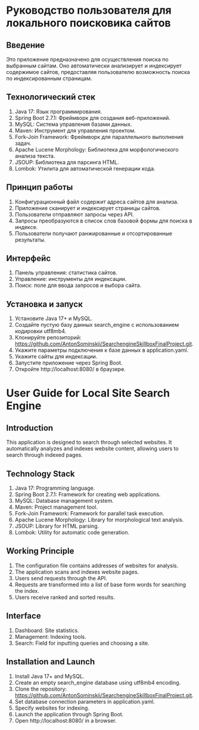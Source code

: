 # Руководство пользователя для локального поисковика сайтов

## Введение

Это приложение предназначено для осуществления поиска по выбранным сайтам. Оно автоматически анализирует и индексирует содержимое сайтов, предоставляя пользователю возможность поиска по индексированным страницам.

## Технологический стек

1. Java 17: Язык программирования.
2. Spring Boot 2.7.1: Фреймворк для создания веб-приложений.
3. MySQL: Система управления базами данных.
4. Maven: Инструмент для управления проектом.
5. Fork-Join Framework: Фреймворк для параллельного выполнения задач.
6. Apache Lucene Morphology: Библиотека для морфологического анализа текста.
7. JSOUP: Библиотека для парсинга HTML.
8. Lombok: Утилита для автоматической генерации кода.

## Принцип работы

1. Конфигурационный файл содержит адреса сайтов для анализа.
2. Приложение сканирует и индексирует страницы сайтов.
3. Пользователи отправляют запросы через API.
4. Запросы преобразуются в список слов базовой формы для поиска в индексе.
5. Пользователи получают ранжированные и отсортированные результаты.

## Интерфейс

1. Панель управления: статистика сайтов.
2. Управление: инструменты для индексации.
3. Поиск: поле для ввода запросов и выбора сайта.

## Установка и запуск

1. Установите Java 17+ и MySQL.
2. Создайте пустую базу данных search_engine с использованием кодировки utf8mb4.
3. Клонируйте репозиторий: https://github.com/AntonSominskii/SearchengineSkillboxFinalProject.git.
4. Укажите параметры подключения к базе данных в application.yaml.
5. Укажите сайты для индексации.
6. Запустите приложение через Spring Boot.
7. Откройте http://localhost:8080/ в браузере.


# User Guide for Local Site Search Engine

## Introduction

This application is designed to search through selected websites. It automatically analyzes and indexes website content, allowing users to search through indexed pages.

## Technology Stack

1. Java 17: Programming language.
2. Spring Boot 2.7.1: Framework for creating web applications.
3. MySQL: Database management system.
4. Maven: Project management tool.
5. Fork-Join Framework: Framework for parallel task execution.
6. Apache Lucene Morphology: Library for morphological text analysis.
7. JSOUP: Library for HTML parsing.
8. Lombok: Utility for automatic code generation.

## Working Principle

1. The configuration file contains addresses of websites for analysis.
2. The application scans and indexes website pages.
3. Users send requests through the API.
4. Requests are transformed into a list of base form words for searching the index.
5. Users receive ranked and sorted results.

## Interface

1. Dashboard: Site statistics.
2. Management: Indexing tools.
3. Search: Field for inputting queries and choosing a site.

## Installation and Launch

1. Install Java 17+ and MySQL.
2. Create an empty search_engine database using utf8mb4 encoding.
3. Clone the repository: https://github.com/AntonSominskii/SearchengineSkillboxFinalProject.git.
4. Set database connection parameters in application.yaml.
5. Specify websites for indexing.
6. Launch the application through Spring Boot.
7. Open http://localhost:8080/ in a browser.